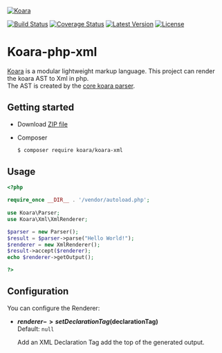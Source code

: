 [![Koara](https://www.codeaddslife.com/koara.png)](https://www.codeaddslife.com/koara)

[![Build Status](https://img.shields.io/travis/koara/koara-php-xml.svg)](https://travis-ci.org/koara/koara-php-xml)
[![Coverage Status](https://img.shields.io/coveralls/koara/koara-php-xml.svg)](https://coveralls.io/github/koara/koara-php-xml?branch=master)
[![Latest Version](https://img.shields.io/packagist/v/koara/koara-xml.svg)](https://packagist.org/packages/koara/koara-xml)
[![License](https://img.shields.io/badge/License-Apache%202.0-blue.svg)](https://github.com/koara/koara-php-xml/blob/master/LICENSE)

# Koara-php-xml
[Koara](https://www.codeaddslife.com/koara) is a modular lightweight markup language. This project can render the koara AST to Xml in php.  
The AST is created by the [core koara parser](https://github.com/koara/koara-php).

## Getting started
- Download [ZIP file](https://github.com/koara/koara-php-xml/archive/0.15.0.zip)
- Composer

  ``` bash
  $ composer require koara/koara-xml
  ```

## Usage
```php
<?php 

require_once __DIR__ . '/vendor/autoload.php';
	
use Koara\Parser;
use Koara\Xml\XmlRenderer;

$parser = new Parser();
$result = $parser->parse("Hello World!"); 
$renderer = new XmlRenderer();
$result->accept($renderer);
echo $renderer->getOutput();

?>
```

## Configuration
You can configure the Renderer:

-  **$renderer->setDeclarationTag($declarationTag)**  
   Default:	`null`
   
   Add an XML Declaration Tag add the top of the generated output.  